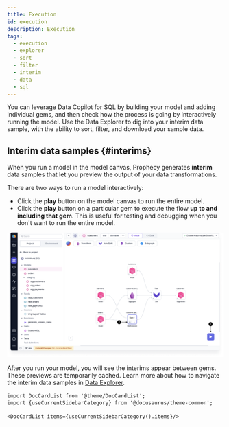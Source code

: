 ```yaml
---
title: Execution
id: execution
description: Execution
tags:
  - execution
  - explorer
  - sort
  - filter
  - interim
  - data
  - sql
---
```


You can leverage Data Copilot for SQL by building your model and adding individual gems, and then check how the process is going by interactively running the model. Use the Data Explorer to dig into your interim data sample, with the ability to sort, filter, and download your sample data.

## Interim data samples {#interims}

When you run a model in the model canvas, Prophecy generates **interim** data samples that let you preview the output of your data transformations.

There are two ways to run a model interactively:

- Click the **play** button on the model canvas to run the entire model.
- Click the **play** button on a particular gem to execute the flow **up to and including that gem**. This is useful for testing and debugging when you don't want to run the entire model.

![Interactive run options](img/interactive-execution-sql.png)

After you run your model, you will see the interims appear between gems. These previews are temporarily cached. Learn more about how to navigate the interim data samples in [Data Explorer](docs/analysts/development/data-explorer.md).

```mdx-code-block
import DocCardList from '@theme/DocCardList';
import {useCurrentSidebarCategory} from '@docusaurus/theme-common';

<DocCardList items={useCurrentSidebarCategory().items}/>
```

